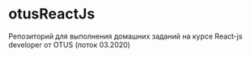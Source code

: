 # otusReactJs
Репозиторий для выполнения домашних заданий на курсе React-js developer от OTUS (поток 03.2020)
